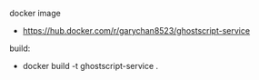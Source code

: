 docker image
- https://hub.docker.com/r/garychan8523/ghostscript-service

build:
- docker build -t ghostscript-service .
